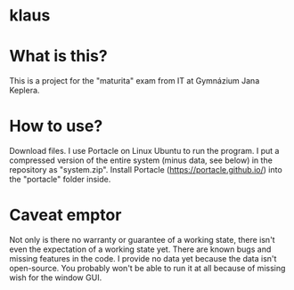 # klaus

# What is this?

This is a project for the "maturita" exam from IT at Gymnázium Jana Keplera.

# How to use?

Download files. I use Portacle on Linux Ubuntu to run the program. I put a compressed version of the entire system (minus data, see below) in the repository as "system.zip". Install Portacle (https://portacle.github.io/) into the "portacle" folder inside.

# Caveat emptor

Not only is there no warranty or guarantee of a working state, there isn't even the expectation of a working state yet. There are known bugs and missing features in the code. I provide no data yet because the data isn't open-source.  You probably won't be able to run it at all because of missing wish for the window GUI.
